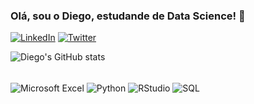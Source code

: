 ### **Olá, sou o Diego, estudande de Data Science!** 👋

[![LinkedIn](https://img.shields.io/badge/LinkedIn-0077B5?style=for-the-badge&logo=linkedin&logoColor=white)](https://www.linkedin.com/in/dsanguinete)
[![Twitter](https://img.shields.io/badge/Twitter-1DA1F2?style=for-the-badge&logo=twitter&logoColor=white)](https://twitter.com/diegosangui)

![Diego's GitHub stats](https://github-readme-stats.vercel.app/api?username=diegosangui&show_icons=true&theme=tokyonight&include_all_commits=true&count_private=true)


<div style="display: inline_block"><br/>
    <img align="center" alt="Microsoft Excel" src="https://img.shields.io/badge/Microsoft_Excel-217346?style=for-the-badge&logo=microsoft-excel&logoColor=white"/>
    <img align="center" alt="Python" src="https://img.shields.io/badge/Python-3776AB?style=for-the-badge&logo=python&logoColor=white"/>
    <img align="center" alt="RStudio" src="https://img.shields.io/badge/R-276DC3?style=for-the-badge&logo=r&logoColor=white"/>
    <img align="center" alt="SQL" src="https://img.shields.io/badge/MySQL-00000F?style=for-the-badge&logo=mysql&logoColor=white"/>    

</div>
